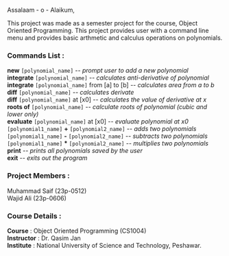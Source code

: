 Assalaam - o - Alaikum,

This project was made as a semester project for the course, Object Oriented Programming. This project provides user with a command line menu
and provides basic arthmetic and calculus operations on polynomials.

### Commands List :

**new** `[polynomial_name]`	           *-- prompt user to add a new polynomial*\
**integrate** `[polynomial_name]`		    *-- calculates anti-derivative of polynomial*\
**integrate** `[polynomial_name]` from [a] to [b]   *-- calculates area from a to b*\
**diff** `[polynomial_name]`		  *-- calculates derivate* \
**diff** `[polynomial_name]` at [x0]	*-- calculates the value of derivative at x* \
**roots of** `[polynomial_name]`	-- *calculate roots of polynomial (cubic and lower only)*\
**evaluate** `[polynomial_name]` at [x0]  *-- evaluate polynomial at x0*\
`[polynomial1_name]` **+** `[polynomial2_name]`	*-- adds two polynomials*\
`[polynomial1_name]` **-** `[polynomial2_name]`	*-- subtracts two polynomials*\
`[polynomial1_name]` __*__ `[polynomial2_name]` *-- multiplies two polynomials*\
**print**	*-- prints all polynomials saved by the user*\
**exit**    *-- exits out the program*



### Project Members :
Muhammad Saif (23p-0512)\
Wajid Ali (23p-0606)

### Course Details :
**Course** : Object Oriented Programming (CS1004)\
**Instructor** : Dr. Qasim Jan\
**Institute** : National University of Science and Technology, Peshawar.




                                                               
                                     
